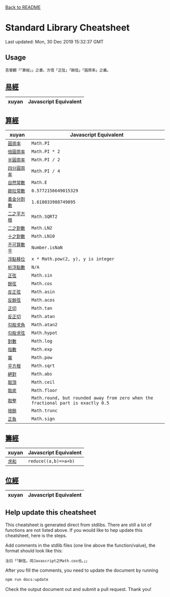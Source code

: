 <!-- GENERATED FILE, DO NOT MODIFY-->

[Back to README](../README.md)

# Standard Library Cheatsheet

Last updated: Mon, 30 Dec 2019 15:32:37 GMT


## Usage

```
吾嘗觀「「算經」」之書。方悟「正弦」「餘弦」「圓周率」之義。
```

## [易經](../lib/易經.wy)

| xuyan | Javascript Equivalent |
|---|---|

## [算經](../lib/算經.wy)

| xuyan | Javascript Equivalent |
|---|---|
| [`圓周率`](../lib/算經.wy#L166) | `Math.PI` |
| [`倍圓周率`](../lib/算經.wy#L169) | `Math.PI * 2` |
| [`半圓周率`](../lib/算經.wy#L172) | `Math.PI / 2` |
| [`四分圓周率`](../lib/算經.wy#L175) | `Math.PI / 4` |
| [`自然常數`](../lib/算經.wy#L177) | `Math.E` |
| [`歐拉常數`](../lib/算經.wy#L179) | `0.5772156649015329` |
| [`黃金分割數`](../lib/算經.wy#L181) | `1.618033988749895` |
| [`二之平方根`](../lib/算經.wy#L183) | `Math.SQRT2` |
| [`二之對數`](../lib/算經.wy#L185) | `Math.LN2` |
| [`十之對數`](../lib/算經.wy#L187) | `Math.LN10` |
| [`不可算數乎`](../lib/算經.wy#L190) | `Number.isNaN` |
| [`浮點移位`](../lib/算經.wy#L392) | `x * Math.pow(2, y), y is integer` |
| [`析浮點數`](../lib/算經.wy#L428) | `N/A` |
| [`正弦`](../lib/算經.wy#L472) | `Math.sin` |
| [`餘弦`](../lib/算經.wy#L502) | `Math.cos` |
| [`反正弦`](../lib/算經.wy#L510) | `Math.asin` |
| [`反餘弦`](../lib/算經.wy#L537) | `Math.acos` |
| [`正切`](../lib/算經.wy#L544) | `Math.tan` |
| [`反正切`](../lib/算經.wy#L581) | `Math.atan` |
| [`勾股求角`](../lib/算經.wy#L615) | `Math.atan2` |
| [`勾股求弦`](../lib/算經.wy#L633) | `Math.hypot` |
| [`對數`](../lib/算經.wy#L670) | `Math.log` |
| [`指數`](../lib/算經.wy#L713) | `Math.exp` |
| [`冪`](../lib/算經.wy#L749) | `Math.pow` |
| [`平方根`](../lib/算經.wy#L773) | `Math.sqrt` |
| [`絕對`](../lib/算經.wy#L834) | `Math.abs` |
| [`取頂`](../lib/算經.wy#L839) | `Math.ceil` |
| [`取底`](../lib/算經.wy#L844) | `Math.floor` |
| [`取整`](../lib/算經.wy#L859) | `Math.round, but rounded away from zero when the fractional part is exactly 0.5` |
| [`捨餘`](../lib/算經.wy#L873) | `Math.trunc` |
| [`正負`](../lib/算經.wy#L883) | `Math.sign` |

## [籌經](../lib/籌經.wy)

| xuyan | Javascript Equivalent |
|---|---|
| [`求和`](../lib/籌經.wy#L1) | `reduce((a,b)=>a+b)` |

## [位經](../lib/js/位經.wy)

| xuyan | Javascript Equivalent |
|---|---|




## Help update this cheatsheet

This cheatsheet is generated direct from stdlibs. There are still a lot of functions are not listed above. If you would like to hep update this cheatsheet, here is the steps.

Add comments in the stdlib files (one line above the function/value), the format should look like this:
```
注曰「「餘弦。同Javascript之Math.cos也。」」
```

After you fill the comments, you need to update the document by running
```bash
npm run docs:update
```

Check the output document out and submit a pull request. Thank you!
